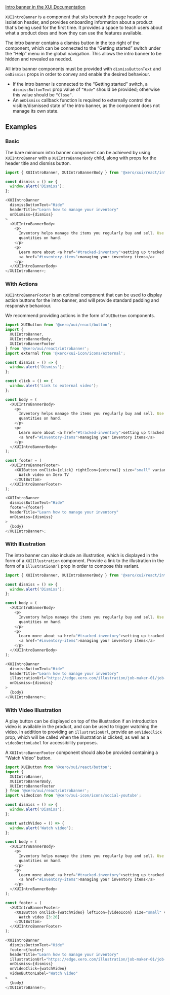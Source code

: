 <div class="xui-margin-vertical">
	<a href="../section-components-alerts-introbanner.html" isDocLink>Intro banner in the XUI Documentation</a>
</div>

`XUIIntroBanner` is a component that sits beneath the page header or isolation header, and provides onboarding information about a product that's being used for the first time. It provides a space to teach users about what a product does and how they can use the features available.

The intro banner contains a dismiss button in the top right of the component, which can be connected to the “Getting started” switch under the “Help” menu in the global navigation. This allows the intro banner to be hidden and revealed as needed.

All intro banner components must be provided with `dismissButtonText` and `onDismiss` props in order to convey and enable the desired behaviour.

- If the intro banner is connected to the “Getting started” switch, a `dismissButtonText` prop value of `“Hide”` should be provided; otherwise this value should be `“Close”`.
- An `onDismiss` callback function is required to externally control the visible/dismissed state of the intro banner, as the component does not manage its own state.

## Examples

### Basic

The bare minimum intro banner component can be achieved by using `XUIIntroBanner` with a `XUIIntroBannerBody` child, along with props for the header title and dismiss button.

```js
import { XUIIntroBanner, XUIIntroBannerBody } from '@xero/xui/react/introbanner';

const dismiss = () => {
  window.alert('Dismiss');
};

<XUIIntroBanner
  dismissButtonText="Hide"
  headerTitle="Learn how to manage your inventory"
  onDismiss={dismiss}
>
  <XUIIntroBannerBody>
    <p>
      Inventory helps manage the items you regularly buy and sell. Use tracked inventory to monitor
      quantities on hand.
    </p>
    <p>
      Learn more about <a href="#tracked-inventory">setting up tracked inventory</a> and{' '}
      <a href="#inventory-items">managing your inventory items</a>
    </p>
  </XUIIntroBannerBody>
</XUIIntroBanner>;
```

### With Actions

`XUIIntroBannerFooter` is an optional component that can be used to display action buttons for the intro banner, and will provide standard padding and responsive behaviour.

We recommend providing actions in the form of `XUIButton` components.

```js
import XUIButton from '@xero/xui/react/button';
import {
  XUIIntroBanner,
  XUIIntroBannerBody,
  XUIIntroBannerFooter
} from '@xero/xui/react/introbanner';
import external from '@xero/xui-icon/icons/external';

const dismiss = () => {
  window.alert('Dismiss');
};

const click = () => {
  window.alert('Link to external video');
};

const body = (
  <XUIIntroBannerBody>
    <p>
      Inventory helps manage the items you regularly buy and sell. Use tracked inventory to monitor
      quantities on hand.
    </p>
    <p>
      Learn more about <a href="#tracked-inventory">setting up tracked inventory</a> and
      <a href="#inventory-items">managing your inventory items</a>
    </p>
  </XUIIntroBannerBody>
);

const footer = (
  <XUIIntroBannerFooter>
    <XUIButton onClick={click} rightIcon={external} size="small" variant="standard">
      Watch video on Xero TV
    </XUIButton>
  </XUIIntroBannerFooter>
);

<XUIIntroBanner
  dismissButtonText="Hide"
  footer={footer}
  headerTitle="Learn how to manage your inventory"
  onDismiss={dismiss}
>
  {body}
</XUIIntroBanner>;
```

### With Illustration

The intro banner can also include an illustration, which is displayed in the form of a `XUIIllustration` component. Provide a link to the illustration in the form of a `illustrationUrl` prop in order to compose this variant.

```js
import { XUIIntroBanner, XUIIntroBannerBody } from '@xero/xui/react/introbanner';

const dismiss = () => {
  window.alert('Dismiss');
};

const body = (
  <XUIIntroBannerBody>
    <p>
      Inventory helps manage the items you regularly buy and sell. Use tracked inventory to monitor
      quantities on hand.
    </p>
    <p>
      Learn more about <a href="#tracked-inventory">setting up tracked inventory</a> and
      <a href="#inventory-items">managing your inventory items</a>
    </p>
  </XUIIntroBannerBody>
);

<XUIIntroBanner
  dismissButtonText="Hide"
  headerTitle="Learn how to manage your inventory"
  illustrationUrl="https://edge.xero.com/illustration/job-maker-01/job-maker-01.svg"
  onDismiss={dismiss}
>
  {body}
</XUIIntroBanner>;
```

### With Video Illustration

A play button can be displayed on top of the illustration if an introduction video is available in the product, and can be used to trigger watching the video. In addition to providing an `illustrationUrl`, provide an `onVideoClick` prop, which will be called when the illustration is clicked, as well as a `videoButtonLabel` for accessibility purposes.

A `XUIIntroBannerFooter` component should also be provided containing a “Watch Video” button.

```js
import XUIButton from '@xero/xui/react/button';
import {
  XUIIntroBanner,
  XUIIntroBannerBody,
  XUIIntroBannerFooter
} from '@xero/xui/react/introbanner';
import videoIcon from '@xero/xui-icon/icons/social-youtube';

const dismiss = () => {
  window.alert('Dismiss');
};

const watchVideo = () => {
  window.alert('Watch video');
};

const body = (
  <XUIIntroBannerBody>
    <p>
      Inventory helps manage the items you regularly buy and sell. Use tracked inventory to monitor
      quantities on hand.
    </p>
    <p>
      Learn more about <a href="#tracked-inventory">setting up tracked inventory</a> and
      <a href="#inventory-items">managing your inventory items</a>
    </p>
  </XUIIntroBannerBody>
);

const footer = (
  <XUIIntroBannerFooter>
    <XUIButton onClick={watchVideo} leftIcon={videoIcon} size="small" variant="standard">
      Watch video [3:26]
    </XUIButton>
  </XUIIntroBannerFooter>
);

<XUIIntroBanner
  dismissButtonText="Hide"
  footer={footer}
  headerTitle="Learn how to manage your inventory"
  illustrationUrl="https://edge.xero.com/illustration/job-maker-01/job-maker-01.svg"
  onDismiss={dismiss}
  onVideoClick={watchVideo}
  videoButtonLabel="Watch video"
>
  {body}
</XUIIntroBanner>;
```
